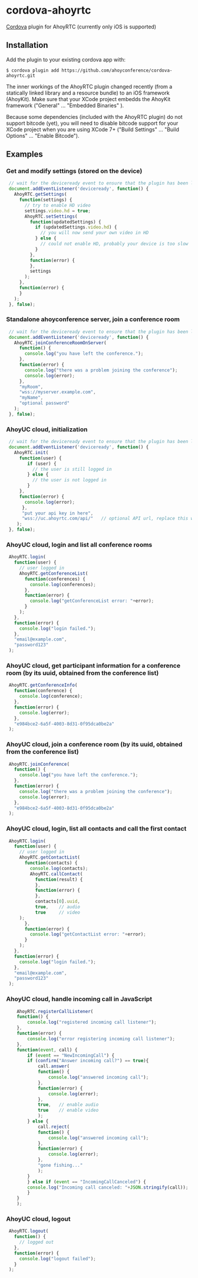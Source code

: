 # cordova-ahoyrtc
  [Cordova](http://cordova.apache.org) plugin for AhoyRTC
  (currently only iOS is supported)

## Installation

Add the plugin to your existing cordova app with:

    $ cordova plugin add https://github.com/ahoyconference/cordova-ahoyrtc.git

The inner workings of the AhoyRTC plugin changed recently (from a statically linked library and a resource bundle) to an iOS framework (AhoyKit). Make sure that your XCode project embedds the AhoyKit framework ("General" ... "Embedded Binaries" ).

Because some dependencies (included with the AhoyRTC plugin) do not support bitcode (yet), you will need to disable bitcode support for your XCode project when you are using XCode 7+ ("Build Settings" ... "Build Options" ... "Enable Bitcode").


## Examples

### Get and modify settings (stored on the device)

```js
 // wait for the deviceready event to ensure that the plugin has been loaded
 document.addEventListener('deviceready', function() {
   AhoyRTC.getSettings(
     function(settings) {
       // try to enable HD video
       settings.video.hd = true;
       AhoyRTC.setSettings(
         function(updatedSettings) {
           if (updatedSettings.video.hd) {
             // you will now send your own video in HD
           } else {
             // could not enable HD, probably your device is too slow
           }
         },
         function(error) {
         },
         settings
       );
     },
     function(error) {
     }
   );
 }, false);
```

### Standalone ahoyconference server, join a conference room

```js
 // wait for the deviceready event to ensure that the plugin has been loaded
 document.addEventListener('deviceready', function() {
   AhoyRTC.joinConferenceRoomOnServer(
     function() {
       console.log("you have left the conference.");
     },
     function(error) {
       console.log("there was a problem joining the conference");
       console.log(error);
     },
     "myRoom",
     "wss://myserver.example.com",
     "myName",
     "optional password"
   );
 }, false);
````

### AhoyUC cloud, initialization

```js
 // wait for the deviceready event to ensure that the plugin has been loaded
 document.addEventListener('deviceready', function() {
   AhoyRTC.init(
     function(user) {
        if (user) {
          // the user is still logged in
        } else {
          // the user is not logged in
        }
     },
     function(error) {
       console.log(error);
      },
      "put your api key in here",
      "wss://uc.ahoyrtc.com/api/"	// optional API url, replace this when you are using a private AhoyUC cloud
    );
 }, false);
```

### AhoyUC cloud, login and list all conference rooms

```js
 AhoyRTC.login(
   function(user) {
     // user logged in
     AhoyRTC.getConferenceList(
       function(conferences) {
         console.log(conferences);
       },
       function(error) {
         console.log("getConferenceList error: "+error);
       }
     );
   },
   function(error) {
     console.log("login failed.");
   },
   "email@example.com",
   "password123"
 );
```

### AhoyUC cloud, get participant information for a conference room (by its uuid, obtained from the conference list)

```js
 AhoyRTC.getConferenceInfo(
   function(conference) {
     console.log(conference);
   },
   function(error) {
     console.log(error);
   },
   "e984bce2-6a5f-4003-8d31-0f95dca0be2a"
 );
```

### AhoyUC cloud, join a conference room (by its uuid, obtained from the conference list)

```js
 AhoyRTC.joinConference(
   function() {
     console.log("you have left the conference.");
   },
   function(error) {
     console.log("there was a problem joining the conference");
     console.log(error);
   },
   "e984bce2-6a5f-4003-8d31-0f95dca0be2a"
 );
```

### AhoyUC cloud, login, list all contacts and call the first contact

```js
 AhoyRTC.login(
   function(user) {
     // user logged in
     AhoyRTC.getContactList(
       function(contacts) {
         console.log(contacts);
         AhoyRTC.callContact(
           function(result) {
           },
           function(error) {
           },
           contacts[0].uuid,
           true,	// audio
           true		// video
	 );
       },
       function(error) {
         console.log("getContactList error: "+error);
       }
     );
   },
   function(error) {
     console.log("login failed.");
   },
   "email@example.com",
   "password123"
 );
```

### AhoyUC cloud, handle incoming call in JavaScript
```js
    AhoyRTC.registerCallListener(
	function() {
	    console.log("registered incoming call listener");
	},
	function(error) {
	    console.log("error registering incoming call listener");
	},
	function(event, call) {
	    if (event == "NewIncomingCall") {
		if (confirm("Answer incoming call?") == true){
		    call.answer(
			function() {
			    console.log("answered incoming call");
			},
			function(error) {
			    console.log(error);
			},
			true,	// enable audio
			true	// enable video
		    );
		} else {
		    call.reject(
			function() {
			    console.log("answered incoming call");
			},
			function(error) {
			    console.log(error);
			},
			"gone fishing..."
		    );
		}
	    } else if (event == "IncomingCallCanceled") {
		console.log("Incoming call canceled: "+JSON.stringify(call));
	    }
	}
    );
```


### AhoyUC cloud, logout

```js
 AhoyRTC.logout(
   function() {
     // logged out
   },
   function(error) {
     console.log("logout failed");
   }
 );
```
